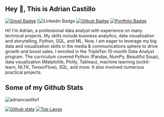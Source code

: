 ## Hey 👋, This is Adrian Castillo
[![Gmail Badge](https://img.shields.io/badge/-adriancastill290@gmail.com-c14438?style=flat&logo=Gmail&logoColor=white&link=mailto:adriancastill290@gmail.com)](mailto:adriancastill290@gmail.com) 
[![Linkedin Badge](https://www.linkedin.com/in/adrian-castillo-/) [![Github Badge](https://img.shields.io/badge/-adriancastillo1-grey?style=flat&logo=github&logoColor=white&link=https://github.com/adriancastillo1/)](https://www.github.com/adriancastillo1/) [![Portfolio Badge](https://img.shields.io/badge/portfolio-web-blue?style=flat&link=https://github.com/adrian-castillo1/)](https://github.com/adrian-castillo1/) <p align='left'>Hi! I'm Adrian, a professional data analyst with experience on many technical projects. My skills include business analytics, data visualization and storytelling, Python, SQL, and ML. Now, I am eager to leverage my big data and visualization skills in the media & communications sphere to drive growth and boost sales. I enrolled in the TripleTen 10-month Data Analyst program. The curriculum covered Python (Pandas, NumPy, Beautiful Soup), data visualization (Matplotlib, Plotly, Tableau), machine learning (scikit-learn, NLTK, TensorFlow), SQL, and more. It also involved numerous practical projects.</p>
## Some of my Github Stats
<p align=left> <img src=https://komarev.com/ghpvc/?username=adriancastillo1 alt=adriancastillo1 /> </p>

[![Github stats](https://github-readme-stats.vercel.app/api?username=adriancastillo1&show_icons=true&include_all_commits=true)](https://github.com/adriancastillo1/github-readme-stats)
[![Top Langs](https://github-readme-stats.vercel.app/api/top-langs/?username=adriancastillo1&layout=compact)](https://github.com/adriancastillo1/github-readme-stats)
